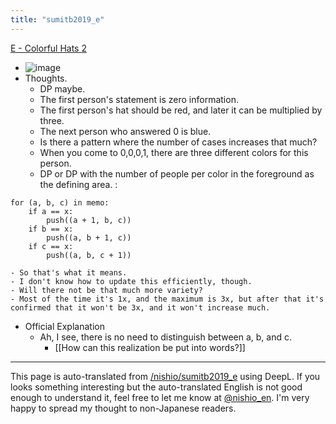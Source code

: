 ```yaml
---
title: "sumitb2019_e"
---
```


[E - Colorful Hats 2](https://atcoder.jp/contests/sumitrust2019/tasks/sumitb2019_e)
- ![image](https://gyazo.com/6c88078c52ad01b746ded9146ff2b61d/thumb/1000)
- Thoughts.
    - DP maybe.
    - The first person's statement is zero information.
    - The first person's hat should be red, and later it can be multiplied by three.
    - The next person who answered 0 is blue.
    - Is there a pattern where the number of cases increases that much?
    - When you come to 0,0,0,1, there are three different colors for this person.
    - DP or DP with the number of people per color in the foreground as the defining area.
:

```
for (a, b, c) in memo:
	if a == x:
		push((a + 1, b, c))
	if b == x:
		push((a, b + 1, c))
	if c == x:
		push((a, b, c + 1))
```

    - So that's what it means.
    - I don't know how to update this efficiently, though.
    - Will there not be that much more variety?
    - Most of the time it's 1x, and the maximum is 3x, but after that it's confirmed that it won't be 3x, and it won't increase much.
- Official Explanation
    - Ah, I see, there is no need to distinguish between a, b, and c.
        - [[How can this realization be put into words?]]

---
This page is auto-translated from [/nishio/sumitb2019_e](https://scrapbox.io/nishio/sumitb2019_e) using DeepL. If you looks something interesting but the auto-translated English is not good enough to understand it, feel free to let me know at [@nishio_en](https://twitter.com/nishio_en). I'm very happy to spread my thought to non-Japanese readers.